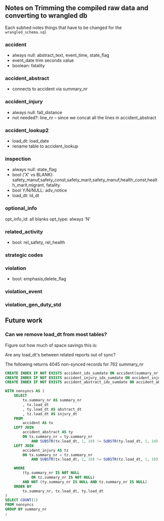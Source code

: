 

## Notes on Trimming the compiled raw data and converting to wrangled db

Each subhed notes things that have to be changed for the `wrangled_schema.sql`

### accident

- always null: abstract_text, event_time, state_flag
- event_date trim seconds value
- boolean: fatality

### accident_abstract
- connects to accident via summary_nr

### accident_injury
- always null: fall_distance
- not needed?: line_nr – since we concat all the lines in accident_abstract

### accident_lookup2
- load_dt: load_date
- rename table to accident_lookup

### inspection
- always null: state_flag
- bool ('X' vs BLANK): safety_manuf,safety_const,safety_marit,safety_manuf,health_const,health_marit,migrant, fatality
- bool Y/N/NULL: adv_notice
- load_dt: ld_dt

### optional_info
opt_info_id: all blanks
opt_type:    always 'N'

### related_activity
- bool: rel_safety, rel_health

### strategic codes

### violation
- bool: emphasis,delete_flag

### violation_event

### violation_gen_duty_std



## Future work


### Can we remove load_dt from most tables?

Figure out how much of space savings this is:

Are any load_dt's between related reports out of sync?

The following returns 4045 non-synced records for 762 summary_nr



```sql
CREATE INDEX IF NOT EXISTS accident_idx_sumdate ON accident(summary_nr, load_dt );
CREATE INDEX IF NOT EXISTS accident_injury_idx_sumdate ON accident_injury(summary_nr, load_dt);
CREATE INDEX IF NOT EXISTS accident_abstract_idx_sumdate ON accident_abstract(summary_nr, load_dt);

WITH nonsyncs AS (
    SELECT 
        tx.summary_nr AS summary_nr
        , tx.load_dt
        , ty.load_dt AS abstract_dt
        , tz.load_dt AS injury_dt 
    FROM
        accident AS tx
    LEFT JOIN
        accident_abstract AS ty
        ON tx.summary_nr = ty.summary_nr
            AND SUBSTR(tx.load_dt, 1, 10) != SUBSTR(ty.load_dt, 1, 10)
    LEFT JOIN
        accident_injury AS tz
        ON tx.summary_nr = tz.summary_nr
            AND SUBSTR(tx.load_dt, 1, 10) != SUBSTR(tz.load_dt, 1, 10)

    WHERE    
        (ty.summary_nr IS NOT NULL 
            OR tz.summary_nr IS NOT NULL)
        AND NOT (ty.summary_nr IS NULL AND tz.summary_nr IS NULL)
    ORDER BY
        tx.summary_nr, tx.load_dt, ty.load_dt
)
SELECT COUNT(1)
FROM nonsyncs
GROUP BY summary_nr
;
```
